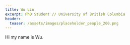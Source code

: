 ```yaml
---
title: Wu Lin
excerpt: PhD Student // University of British Columbia
header:
  teaser: /assets/images/placeholder_people_200.png
---
```


Hi my name is Wu.
